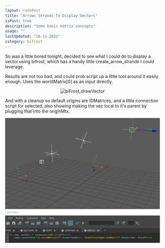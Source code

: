 ```yaml
---
layout: codePost
title: "Arrows Strands To Display Vectors"
isPost: true
description: "Some basic matrix concepts"
usage: ""
lastUpdated: "16-11-2021"
category: bifrost
---
```


So was a little bored tonight, decided to see what I could do to display a vector
using bifrost, which has a handy little create_arrow_strands I could leverage.

Results are not too bad, and could prob script up a little tool around it easily enough.
Uses the worldMatrix[0] as an input directly.


<center><img src="/assets/examples/bifrost_drawVec.gif" alt="biFrost_drawVector"></center>

And with a cleanup so default origins are IDMatrices, and a little connection script for selected, also showing
making the vec local to it's parent by plugging that into the originMtx.

<center><img src="/assets/examples/bifrost_drawVec2.gif" alt="biFrost_drawVector2"></center>
